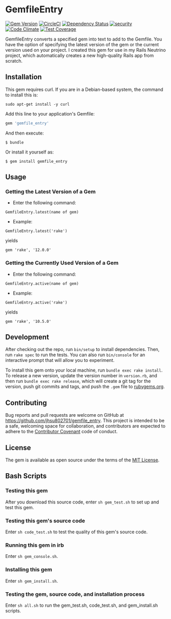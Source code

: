 # GemfileEntry

[![Gem Version](https://badge.fury.io/rb/gemfile_entry.svg)](https://badge.fury.io/rb/gemfile_entry)
[![CircleCI](https://circleci.com/gh/jhsu802701/gemfile_entry.svg?style=svg)](https://circleci.com/gh/jhsu802701/gemfile_entry)
[![Dependency Status](https://gemnasium.com/badges/github.com/jhsu802701/gemfile_entry.svg)](https://gemnasium.com/github.com/jhsu802701/gemfile_entry)
[![security](https://hakiri.io/github/jhsu802701/gemfile_entry/master.svg)](https://hakiri.io/github/jhsu802701/gemfile_entry/master)
[![Code Climate](https://codeclimate.com/github/jhsu802701/gemfile_entry/badges/gpa.svg)](https://codeclimate.com/github/jhsu802701/gemfile_entry)
[![Test Coverage](https://codeclimate.com/github/jhsu802701/gemfile_entry/badges/coverage.svg)](https://codeclimate.com/github/jhsu802701/gemfile_entry/coverage)

GemfileEntry converts a specified gem into text to add to the Gemfile.  You have the option of specifying the latest version of the gem or the current version used on your project.  I created
this gem for use in my Rails Neutrino project, which automatically creates a new high-quality Rails app from scratch.

## Installation

This gem requires curl.  If you are in a Debian-based system, the command to install this is:
```
sudo apt-get install -y curl
```

Add this line to your application's Gemfile:

```ruby
gem 'gemfile_entry'
```

And then execute:

    $ bundle

Or install it yourself as:

    $ gem install gemfile_entry

## Usage

### Getting the Latest Version of a Gem
* Enter the following command:
```
GemfileEntry.latest(name of gem)
```
* Example:
```
GemfileEntry.latest('rake')
```
yields
```
gem 'rake', '12.0.0'
```

### Getting the Currently Used Version of a Gem
* Enter the following command:
```
GemfileEntry.active(name of gem)
```
* Example:
```
GemfileEntry.active('rake')
```
yields
```
gem 'rake', '10.5.0'
```

## Development

After checking out the repo, run `bin/setup` to install dependencies. Then, run `rake spec` to run the tests. You can also run `bin/console` for an interactive prompt that will allow you to experiment.

To install this gem onto your local machine, run `bundle exec rake install`. To release a new version, update the version number in `version.rb`, and then run `bundle exec rake release`, which will create a git tag for the version, push git commits and tags, and push the `.gem` file to [rubygems.org](https://rubygems.org).

## Contributing

Bug reports and pull requests are welcome on GitHub at https://github.com/jhsu802701/gemfile_entry. This project is intended to be a safe, welcoming space for collaboration, and contributors are expected to adhere to the [Contributor Covenant](http://contributor-covenant.org) code of conduct.


## License

The gem is available as open source under the terms of the [MIT License](http://opensource.org/licenses/MIT).

## Bash Scripts
### Testing this gem
After you download this source code, enter `sh gem_test.sh` to set up and test this gem.

### Testing this gem's source code
Enter `sh code_test.sh` to test the quality of this gem's source code.
### Running this gem in irb
Enter `sh gem_console.sh`.

### Installing this gem
Enter `sh gem_install.sh`.
### Testing the gem, source code, and installation process
Enter `sh all.sh` to run the gem_test.sh, code_test.sh, and gem_install.sh scripts.
